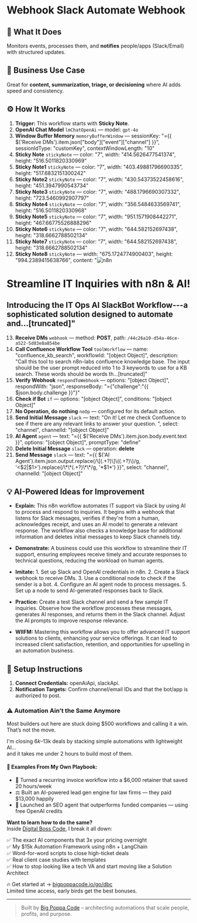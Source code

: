 # Webhook Slack Automate Webhook
## 🚀 What It Does
Monitors events, processes them, and **notifies** people/apps (Slack/Email) with structured updates.

## 💼 Business Use Case
Great for **content, summarization, triage, or decisioning** where AI adds speed and consistency.

## ⚙️ How It Works
1. **Trigger:** This workflow starts with **Sticky Note**.
2. **OpenAI Chat Model** `lmChatOpenAi` — model: `gpt-4o`
3. **Window Buffer Memory** `memoryBufferWindow` — sessionKey: "={{ $('Receive DMs').item.json["body"]["event"]["channel"] }}", sessionIdType: "customKey", contextWindowLength: "10"
4. **Sticky Note** `stickyNote` — color: "7", width: "414.5626477541374", height: "516.5011820330969"
5. **Sticky Note1** `stickyNote` — color: "7", width: "403.49881796690335", height: "517.6832151300242"
6. **Sticky Note2** `stickyNote` — color: "7", width: "430.54373522458616", height: "451.3947990543734"
7. **Sticky Note3** `stickyNote` — color: "7", width: "488.1796690307332", height: "723.5460992907797"
8. **Sticky Note4** `stickyNote` — color: "7", width: "356.5484633569741", height: "516.5011820330968"
9. **Sticky Note5** `stickyNote` — color: "7", width: "951.1571908442271", height: "467.66775526888296"
10. **Sticky Note6** `stickyNote` — color: "7", width: "644.582152697438", height: "318.6662788502134"
11. **Sticky Note7** `stickyNote` — color: "7", width: "644.582152697438", height: "318.6662788502134"
12. **Sticky Note8** `stickyNote` — width: "675.1724774900403", height: "994.2389415638766", content: "![n8n](https://i.imgur.com/lKnBNnH.png)
# Streamline IT Inquiries with n8n & AI!

## Introducing the IT Ops AI SlackBot Workflow---a sophisticated solution designed to automate and…[truncated]"
13. **Receive DMs** `webhook` — method: **POST**, path: `/44c26a10-d54a-46ce-a522-5d83e8a854be`
14. **Call Confluence Workflow Tool** `toolWorkflow` — name: "confluence_kb_search", workflowId: "[object Object]", description: "Call this tool to search n8n-labs confluence knowledge base. The input should be the user prompt reduced into 1 to 3 keywords to use for a KB search. These words should be words th…[truncated]"
15. **Verify Webhook** `respondToWebhook` — options: "[object Object]", respondWith: "json", responseBody: "={"challenge":"{{ $json.body.challenge }}"}"
16. **Check if Bot** `if` — options: "[object Object]", conditions: "[object Object]"
17. **No Operation, do nothing** `noOp` — configured for its default action.
18. **Send Initial Message** `slack` — text: "On it! Let me check Confluence to see if there are any relevant links to answer your question. ", select: "channel", channelId: "[object Object]"
19. **AI Agent** `agent` — text: "={{ $('Receive DMs').item.json.body.event.text }}", options: "[object Object]", promptType: "define"
20. **Delete Initial Message** `slack` — operation: **delete**
21. **Send Message** `slack` — text: "={{ $('AI Agent').item.json.output.replace(/\[(.+?)\]\((.+?)\)/g, '<$2|$1>').replace(/\*\*(.+?)\*\*/g, '*$1*') }}", select: "channel", channelId: "[object Object]"

## 💡 AI-Powered Ideas for Improvement
- **Explain:** This n8n workflow automates IT support via Slack by using AI to process and respond to inquiries. It begins with a webhook that listens for Slack messages, verifies if they're from a human, acknowledges receipt, and uses an AI model to generate a relevant response. The workflow also checks a knowledge base for additional information and deletes initial messages to keep Slack channels tidy.

- **Demonstrate:** A business could use this workflow to streamline their IT support, ensuring employees receive timely and accurate responses to technical questions, reducing the workload on human agents.

- **Imitate:** 1. Set up Slack and OpenAI credentials in n8n. 2. Create a Slack webhook to receive DMs. 3. Use a conditional node to check if the sender is a bot. 4. Configure an AI agent node to process messages. 5. Set up a node to send AI-generated responses back to Slack.

- **Practice:** Create a test Slack channel and send a few sample IT inquiries. Observe how the workflow processes these messages, generates AI responses, and returns them in the Slack channel. Adjust the AI prompts to improve response relevance.

- **WIIFM:** Mastering this workflow allows you to offer advanced IT support solutions to clients, enhancing your service offerings. It can lead to increased client satisfaction, retention, and opportunities for upselling in an automation business.

## 🔧 Setup Instructions
1. **Connect Credentials:** openAiApi, slackApi.
2. **Notification Targets:** Confirm channel/email IDs and that the bot/app is authorized to post.

### ⚠️ Automation Ain’t the Same Anymore

Most builders out here are stuck doing $500 workflows and calling it a win.  
That’s not the move.  

I'm closing $6k–$13k deals by stacking simple automations with lightweight AI...  
and it takes me under 2 hours to build most of them.

#### 🧠 Examples From My Own Playbook:
- 🔁 Turned a recurring invoice workflow into a $6,000 retainer that saved 20 hours/week  
- ⚖️ Built an AI-powered lead gen engine for law firms — they paid $13,000 happily  
- 🚀 Launched an SEO agent that outperforms funded companies — using free OpenAI credits  

**Want to learn how to do the same?**  
Inside [Digital Boss Code](https://bigpoppacode.io/go/dbc), I break it all down:

✅ The exact AI components that 3x your pricing overnight  
✅ My $15k Automation Framework using n8n + LangChain  
✅ Word-for-word scripts to close high-ticket deals  
✅ Real client case studies with templates  
✅ How to stop looking like a tech VA and start moving like a Solution Architect  

🔥 Get started at → [bigpoppacode.io/go/dbc](https://bigpoppacode.io/go/dbc)  
Limited time access, early birds get the best bonuses.

---
> Built by [Big Poppa Code](https://bigpoppacode.io) – architecting automations that scale people, profits, and purpose.
